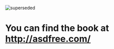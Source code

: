 ![superseded](https://lifecycle.r-lib.org/articles/figures/lifecycle-superseded.svg?svg=true")

# You can find the book at http://asdfree.com/
